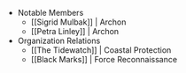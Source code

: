   
- Notable Members 
	- [[Sigrid Mulbak]] | Archon
	- [[Petra Linley]] | Archon
- Organization Relations 
	- [[The Tidewatch]] | Coastal Protection  
	- [[Black Marks]] | Force Reconnaissance  
